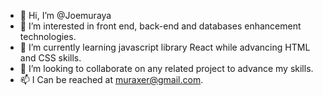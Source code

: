 - 👋 Hi, I’m @Joemuraya
- 👀 I’m interested in front end, back-end and databases enhancement technologies.
- 🌱 I’m currently learning javascript library React while advancing HTML and CSS skills.
- 💞️ I’m looking to collaborate on any related project to advance my skills.
- 📫 I Can be reached at muraxer@gmail.com.

<!---
Joemuraya/Joemuraya is a ✨ special ✨ repository because its `README.md` (this file) appears on your GitHub profile.
You can click the Preview link to take a look at your changes.
--->

